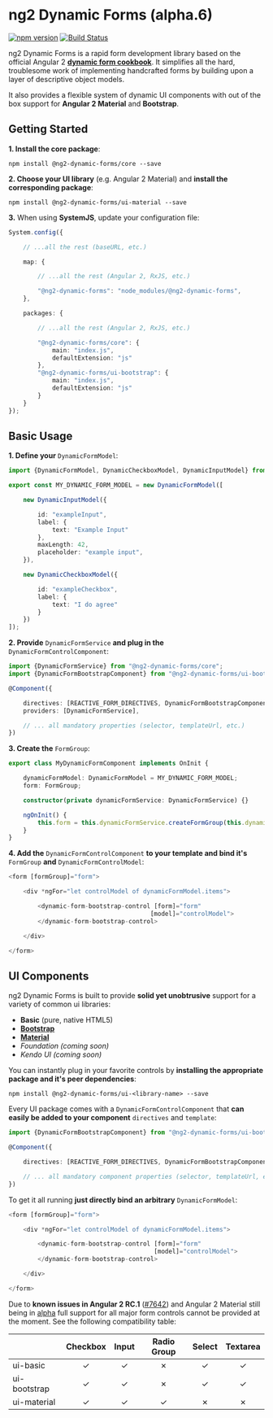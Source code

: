 # ng2 Dynamic Forms (alpha.6)

[![npm version](https://badge.fury.io/js/%40ng2-dynamic-forms%2Fcore.svg)](https://badge.fury.io/js/%40ng2-dynamic-forms%2Fcore)
[![Build Status](https://travis-ci.org/udos86/ng2-dynamic-forms.svg?branch=master)](https://travis-ci.org/udos86/ng2-dynamic-forms)

ng2 Dynamic Forms is a rapid form development library based on the official Angular 2
[**dynamic form cookbook**](https://angular.io/docs/ts/latest/cookbook/dynamic-form.html).
It simplifies all the hard, troublesome work of implementing handcrafted forms by building
upon a layer of descriptive object models.

It also provides a flexible system of dynamic UI components with out of the box support for
**Angular 2 Material** and **Bootstrap**.

## Getting Started

**1. Install the core package**:
```
npm install @ng2-dynamic-forms/core --save
```
  
**2. Choose your UI library** (e.g. Angular 2 Material) and **install the corresponding package**:
```
npm install @ng2-dynamic-forms/ui-material --save
```

**3.** When using **SystemJS**, update your configuration file:

```ts
System.config({

    // ...all the rest (baseURL, etc.)

    map: {

        // ...all the rest (Angular 2, RxJS, etc.)

        "@ng2-dynamic-forms": "node_modules/@ng2-dynamic-forms",
    },

    packages: {

        // ...all the rest (Angular 2, RxJS, etc.)

        "@ng2-dynamic-forms/core": {
            main: "index.js",
            defaultExtension: "js"
        },
        "@ng2-dynamic-forms/ui-bootstrap": {
            main: "index.js",
            defaultExtension: "js"
        }
    }
});
```

## Basic Usage

**1. Define your** `DynamicFormModel`:
```ts
import {DynamicFormModel, DynamicCheckboxModel, DynamicInputModel} from "@ng2-dynamic-forms/core";

export const MY_DYNAMIC_FORM_MODEL = new DynamicFormModel([

    new DynamicInputModel({

        id: "exampleInput",
        label: {
            text: "Example Input"
        },
        maxLength: 42,
        placeholder: "example input",
    }),

    new DynamicCheckboxModel({

        id: "exampleCheckbox",
        label: {
            text: "I do agree"
        }
    })
]);
```

**2. Provide** `DynamicFormService` **and plug in the** `DynamicFormControlComponent`:
```ts
import {DynamicFormService} from "@ng2-dynamic-forms/core";
import {DynamicFormBootstrapComponent} from "@ng2-dynamic-forms/ui-bootstrap";

@Component({

    directives: [REACTIVE_FORM_DIRECTIVES, DynamicFormBootstrapComponent],
    providers: [DynamicFormService],

    // ... all mandatory properties (selector, templateUrl, etc.)
})
```

**3. Create the** `FormGroup`:
```ts
export class MyDynamicFormComponent implements OnInit {

    dynamicFormModel: DynamicFormModel = MY_DYNAMIC_FORM_MODEL;
    form: FormGroup;

    constructor(private dynamicFormService: DynamicFormService) {}

    ngOnInit() {
        this.form = this.dynamicFormService.createFormGroup(this.dynamicFormModel);
    }
}
```

**4. Add the** `DynamicFormControlComponent` **to your template
and bind it's** `FormGroup` **and** `DynamicFormControlModel`:
```ts
<form [formGroup]="form">

    <div *ngFor="let controlModel of dynamicFormModel.items">

        <dynamic-form-bootstrap-control [form]="form"
                                       [model]="controlModel">
        </dynamic-form-bootstrap-control>

    </div>

</form>
```

## UI Components

ng2 Dynamic Forms is built to provide **solid yet unobtrusive** support for a variety of common ui libraries:

* **Basic** (pure, native HTML5)
* **[Bootstrap](http://getbootstrap.com)**
* **[Material](https://github.com/angular/material2)**
* *Foundation (coming soon)*
* *Kendo UI (coming soon)*

You can instantly plug in your favorite controls by **installing the appropriate
package and it's peer dependencies**:
```
npm install @ng2-dynamic-forms/ui-<library-name> --save
```

Every UI package comes with a `DynamicFormControlComponent` that **can easily be added to
your component** `directives` and `template`:
```ts
import {DynamicFormBootstrapComponent} from "@ng2-dynamic-forms/ui-bootstrap";

@Component({

    directives: [REACTIVE_FORM_DIRECTIVES, DynamicFormBootstrapComponent],

    // ... all mandatory component properties (selector, templateUrl, etc.)
})
```

To get it all running **just directly bind an arbitrary** `DynamicFormModel`:
```ts
<form [formGroup]="form">

    <div *ngFor="let controlModel of dynamicFormModel.items">

        <dynamic-form-bootstrap-control [form]="form"
                                        [model]="controlModel">
        </dynamic-form-bootstrap-control>

    </div>

</form>
```

Due to **known issues in Angular 2 RC.1** ([#7642](https://github.com/angular/angular/issues/7642)) and Angular 2 Material still being
in [alpha](https://github.com/angular/material2/blob/master/CHANGELOG.md) full support for all major form controls cannot be provided at the moment. See the following compatibility table:

|              | Checkbox | Input | Radio Group | Select | Textarea |
|--------------|:--------:|:-----:|:-----------:|:------:|:--------:|
| ui-basic     |     ✓    |   ✓   |      ✗      |    ✓   |     ✓    |
| ui-bootstrap |     ✓    |   ✓   |      ✗      |    ✓   |     ✓    |
| ui-material  |     ✓    |   ✓   |      ✓      |    ✗   |     ✗    |

